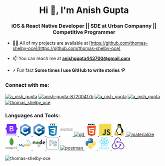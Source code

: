 <h1 align="center">Hi 👋, I'm Anish Gupta</h1>
<h3 align="center">iOS & React Native Developer || SDE at Urban Companny || Competitive Programmer</h3>

- 👨‍💻 All of my projects are available at [https://github.com/thomas-shelby-oce](https://github.com/thomas-shelby-oce)

- 📫 You can reach me at **anishgupta443700@gmail.com**

- ⚡ Fun fact **Some times I use GitHub to write stories :P**

<h3 align="left">Connect with me:</h3>
<p align="left">
<a href="https://twitter.com/a_nish_gupta" target="blank"><img align="center" src="https://cdn.jsdelivr.net/npm/simple-icons@3.0.1/icons/twitter.svg" alt="a_nish_gupta" height="30" width="40" /></a>
<a href="https://linkedin.com/in/anish-gupta-87200417b" target="blank"><img align="center" src="https://cdn.jsdelivr.net/npm/simple-icons@3.0.1/icons/linkedin.svg" alt="anish-gupta-87200417b" height="30" width="40" /></a>
<a href="https://instagram.com/a_nish_gupta" target="blank"><img align="center" src="https://cdn.jsdelivr.net/npm/simple-icons@3.0.1/icons/instagram.svg" alt="a_nish_gupta" height="30" width="40" /></a>
<a href="https://www.codechef.com/users/a_nish_gupta" target="blank"><img align="center" src="https://cdn.jsdelivr.net/npm/simple-icons@3.1.0/icons/codechef.svg" alt="a_nish_gupta" height="30" width="40" /></a>
<a href="https://codeforces.com/profile/thomas_shelby_oce" target="blank"><img align="center" src="https://cdn.jsdelivr.net/npm/simple-icons@3.0.1/icons/codeforces.svg" alt="thomas_shelby_oce" height="30" width="40" /></a>
</p>

<h3 align="left">Languages and Tools:</h3>
<p align="left"> <a href="https://getbootstrap.com" target="_blank"> <img src="https://raw.githubusercontent.com/devicons/devicon/master/icons/bootstrap/bootstrap-plain-wordmark.svg" alt="bootstrap" width="40" height="40"/> </a> <a href="https://www.cprogramming.com/" target="_blank"> <img src="https://raw.githubusercontent.com/devicons/devicon/master/icons/c/c-original.svg" alt="c" width="40" height="40"/> </a> <a href="https://www.w3schools.com/cpp/" target="_blank"> <img src="https://raw.githubusercontent.com/devicons/devicon/master/icons/cplusplus/cplusplus-original.svg" alt="cplusplus" width="40" height="40"/> </a> <a href="https://www.w3schools.com/css/" target="_blank"> <img src="https://raw.githubusercontent.com/devicons/devicon/master/icons/css3/css3-original-wordmark.svg" alt="css3" width="40" height="40"/> </a> <a href="https://expressjs.com" target="_blank"> <img src="https://raw.githubusercontent.com/devicons/devicon/master/icons/express/express-original-wordmark.svg" alt="express" width="40" height="40"/> </a> <a href="https://git-scm.com/" target="_blank"> <img src="https://www.vectorlogo.zone/logos/git-scm/git-scm-icon.svg" alt="git" width="40" height="40"/> </a> <a href="https://www.w3.org/html/" target="_blank"> <img src="https://raw.githubusercontent.com/devicons/devicon/master/icons/html5/html5-original-wordmark.svg" alt="html5" width="40" height="40"/> </a> <a href="https://developer.mozilla.org/en-US/docs/Web/JavaScript" target="_blank"> <img src="https://raw.githubusercontent.com/devicons/devicon/master/icons/javascript/javascript-original.svg" alt="javascript" width="40" height="40"/> </a> <a href="https://www.linux.org/" target="_blank"> <img src="https://raw.githubusercontent.com/devicons/devicon/master/icons/linux/linux-original.svg" alt="linux" width="40" height="40"/> </a> <a href="https://materializecss.com/" target="_blank"> <img src="https://raw.githubusercontent.com/prplx/svg-logos/5585531d45d294869c4eaab4d7cf2e9c167710a9/svg/materialize.svg" alt="materialize" width="40" height="40"/> </a> <a href="https://www.mongodb.com/" target="_blank"> <img src="https://raw.githubusercontent.com/devicons/devicon/master/icons/mongodb/mongodb-original-wordmark.svg" alt="mongodb" width="40" height="40"/> </a> <a href="https://www.mysql.com/" target="_blank"> <img src="https://raw.githubusercontent.com/devicons/devicon/master/icons/mysql/mysql-original-wordmark.svg" alt="mysql" width="40" height="40"/> </a> <a href="https://nodejs.org" target="_blank"> <img src="https://raw.githubusercontent.com/devicons/devicon/master/icons/nodejs/nodejs-original-wordmark.svg" alt="nodejs" width="40" height="40"/> </a> <a href="https://www.photoshop.com/en" target="_blank"> <img src="https://raw.githubusercontent.com/devicons/devicon/master/icons/photoshop/photoshop-line.svg" alt="photoshop" width="40" height="40"/> </a> <a href="https://postman.com" target="_blank"> <img src="https://www.vectorlogo.zone/logos/getpostman/getpostman-icon.svg" alt="postman" width="40" height="40"/> </a> <a href="https://www.python.org" target="_blank"> <img src="https://raw.githubusercontent.com/devicons/devicon/master/icons/python/python-original.svg" alt="python" width="40" height="40"/> </a> <a href="https://reactjs.org/" target="_blank"> <img src="https://raw.githubusercontent.com/devicons/devicon/master/icons/react/react-original-wordmark.svg" alt="react" width="40" height="40"/> </a> <a href="https://redux.js.org" target="_blank"> <img src="https://raw.githubusercontent.com/devicons/devicon/master/icons/redux/redux-original.svg" alt="redux" width="40" height="40"/> </a> </p>

<p><img align="center" src="https://github-readme-stats.vercel.app/api/top-langs?username=thomas-shelby-oce&show_icons=true&locale=en&layout=compact" alt="thomas-shelby-oce" /></p>
